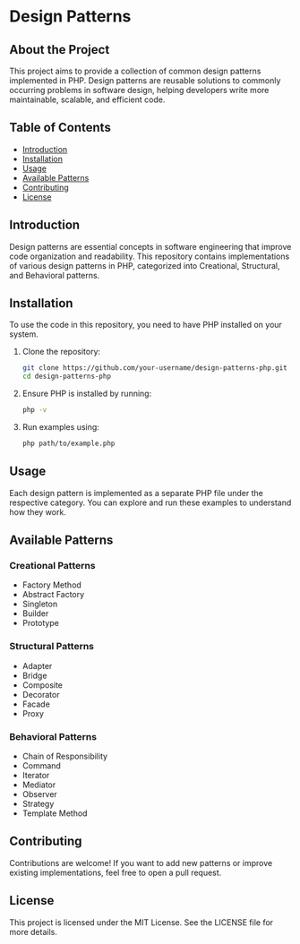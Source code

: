 # Design Patterns

## About the Project
This project aims to provide a collection of common design patterns implemented in PHP. Design patterns are reusable solutions to commonly occurring problems in software design, helping developers write more maintainable, scalable, and efficient code.

## Table of Contents
- [Introduction](#introduction)
- [Installation](#installation)
- [Usage](#usage)
- [Available Patterns](#available-patterns)
- [Contributing](#contributing)
- [License](#license)

## Introduction
Design patterns are essential concepts in software engineering that improve code organization and readability. This repository contains implementations of various design patterns in PHP, categorized into Creational, Structural, and Behavioral patterns.

## Installation
To use the code in this repository, you need to have PHP installed on your system.

1. Clone the repository:
   ```sh
   git clone https://github.com/your-username/design-patterns-php.git
   cd design-patterns-php
   ```
2. Ensure PHP is installed by running:
   ```sh
   php -v
   ```
3. Run examples using:
   ```sh
   php path/to/example.php
   ```

## Usage
Each design pattern is implemented as a separate PHP file under the respective category. You can explore and run these examples to understand how they work.

## Available Patterns
### Creational Patterns
- Factory Method
- Abstract Factory
- Singleton
- Builder
- Prototype

### Structural Patterns
- Adapter
- Bridge
- Composite
- Decorator
- Facade
- Proxy

### Behavioral Patterns
- Chain of Responsibility
- Command
- Iterator
- Mediator
- Observer
- Strategy
- Template Method

## Contributing
Contributions are welcome! If you want to add new patterns or improve existing implementations, feel free to open a pull request.

## License
This project is licensed under the MIT License. See the LICENSE file for more details.
